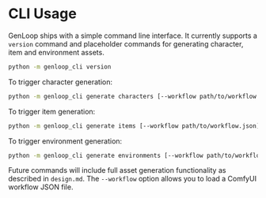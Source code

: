 # CLI Usage

GenLoop ships with a simple command line interface. It currently supports a `version` command and placeholder commands for generating character, item and environment assets.

```bash
python -m genloop_cli version
```

To trigger character generation:

```bash
python -m genloop_cli generate characters [--workflow path/to/workflow.json]
```

To trigger item generation:

```bash
python -m genloop_cli generate items [--workflow path/to/workflow.json]
```

To trigger environment generation:

```bash
python -m genloop_cli generate environments [--workflow path/to/workflow.json]
```

Future commands will include full asset generation functionality as described in `design.md`.
The `--workflow` option allows you to load a ComfyUI workflow JSON file.
